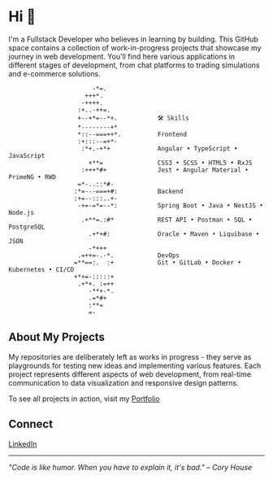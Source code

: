 # Hi 👋

I'm a Fullstack Developer who believes in learning by building. This GitHub space contains a collection of work-in-progress projects that showcase my journey in web development. You'll find here various applications in different stages of development, from chat platforms to trading simulations and e-commerce solutions.

```
                       -*=.                       
                     +++*.                        
                    -++++.                        
                   :+..-++=.                      
                   +--+*=--*+.           🛠️ Skills
                   *--------+*                    
                   *::--===++*.          Frontend
                   :+:::--=+*-                    
                    :*+.-+*+             Angular • TypeScript • JavaScript
                      +**=               CSS3 • SCSS • HTML5 • RxJS
                    :+++*#+              Jest • Angular Material • PrimeNG • RWD
                   =*-..::*#-                     
                  :*=---===+#:           Backend
                  :+=--:::..+-                    
                   -+=-=*=--*:           Spring Boot • Java • NestJS • Node.js
                    .+**=.:#*            REST API • Postman • SQL • PostgreSQL
                      .+*+#:             Oracle • Maven • Liquibase • JSON
                      -*+++                       
                   .=++=-.-*.            DevOps
                  =**==:.  :+            Git • GitLab • Docker • Kubernetes • CI/CD
                  +*+=-:::::+                     
                   .+*+. :=++                     
                      -**+-*.                     
                      .=*#+                       
                      :**=                        
                      =-
```
## About My Projects
My repositories are deliberately left as works in progress - they serve as playgrounds for testing new ideas and implementing various features. Each project represents different aspects of web development, from real-time communication to data visualization and responsive design patterns.

To see all projects in action, visit my [Portfolio](your-portfolio-url)

## Connect
[LinkedIn](https://www.linkedin.com/in/YourLinkedInProfile)

---

*"Code is like humor. When you have to explain it, it's bad." – Cory House*
